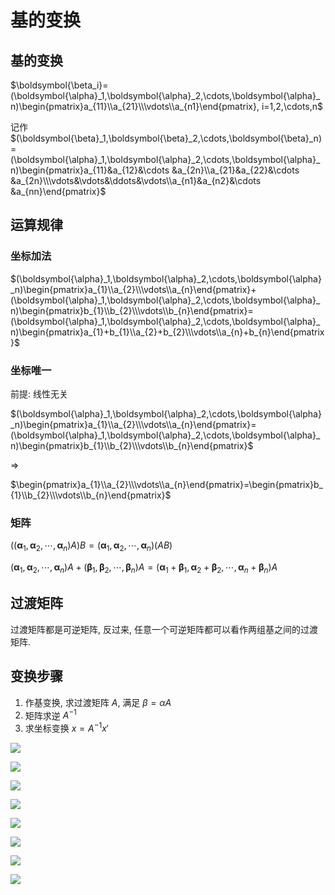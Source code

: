 # 基的变换

## 基的变换

$\boldsymbol{\beta_i}=(\boldsymbol{\alpha}_1,\boldsymbol{\alpha}_2,\cdots,\boldsymbol{\alpha}_n)\begin{pmatrix}a_{11}\\a_{21}\\\vdots\\a_{n1}\end{pmatrix}, i=1,2,\cdots,n$

记作 $(\boldsymbol{\beta}_1,\boldsymbol{\beta}_2,\cdots,\boldsymbol{\beta}_n)=(\boldsymbol{\alpha}_1,\boldsymbol{\alpha}_2,\cdots,\boldsymbol{\alpha}_n)\begin{pmatrix}a_{11}&a_{12}&\cdots &a_{2n}\\a_{21}&a_{22}&\cdots &a_{2n}\\\vdots&\vdots&\ddots&\vdots\\a_{n1}&a_{n2}&\cdots &a_{nn}\end{pmatrix}$

## 运算规律

### 坐标加法

$(\boldsymbol{\alpha}_1,\boldsymbol{\alpha}_2,\cdots,\boldsymbol{\alpha}_n)\begin{pmatrix}a_{1}\\a_{2}\\\vdots\\a_{n}\end{pmatrix}+(\boldsymbol{\alpha}_1,\boldsymbol{\alpha}_2,\cdots,\boldsymbol{\alpha}_n)\begin{pmatrix}b_{1}\\b_{2}\\\vdots\\b_{n}\end{pmatrix}=(\boldsymbol{\alpha}_1,\boldsymbol{\alpha}_2,\cdots,\boldsymbol{\alpha}_n)\begin{pmatrix}a_{1}+b_{1}\\a_{2}+b_{2}\\\vdots\\a_{n}+b_{n}\end{pmatrix}$

### 坐标唯一

前提: 线性无关

$(\boldsymbol{\alpha}_1,\boldsymbol{\alpha}_2,\cdots,\boldsymbol{\alpha}_n)\begin{pmatrix}a_{1}\\a_{2}\\\vdots\\a_{n}\end{pmatrix}=(\boldsymbol{\alpha}_1,\boldsymbol{\alpha}_2,\cdots,\boldsymbol{\alpha}_n)\begin{pmatrix}b_{1}\\b_{2}\\\vdots\\b_{n}\end{pmatrix}$

$\Rightarrow$

$\begin{pmatrix}a_{1}\\a_{2}\\\vdots\\a_{n}\end{pmatrix}=\begin{pmatrix}b_{1}\\b_{2}\\\vdots\\b_{n}\end{pmatrix}$

### 矩阵

$((\boldsymbol{\alpha}_1,\boldsymbol{\alpha}_2,\cdots,\boldsymbol{\alpha}_n)A)B=(\boldsymbol{\alpha}_1,\boldsymbol{\alpha}_2,\cdots,\boldsymbol{\alpha}_n)(AB)$

$(\boldsymbol{\alpha}_1,\boldsymbol{\alpha}_2,\cdots,\boldsymbol{\alpha}_n)A+(\boldsymbol{\beta}_1,\boldsymbol{\beta}_2,\cdots,\boldsymbol{\beta}_n)A=(\boldsymbol{\alpha}_1+\boldsymbol{\beta}_1,\boldsymbol{\alpha}_2+\boldsymbol{\beta}_2,\cdots,\boldsymbol{\alpha}_n+\boldsymbol{\beta}_n)A$


## 过渡矩阵

过渡矩阵都是可逆矩阵, 反过来, 任意一个可逆矩阵都可以看作两组基之间的过渡矩阵.


## 变换步骤

1. 作基变换, 求过渡矩阵 $A$, 满足 $\beta=\alpha A$
2. 矩阵求逆 $A^{-1}$
3. 求坐标变换 $x=A^{-1}x'$

![](images/2021-05-10-08-06-40.png)

![](images/2021-05-10-08-06-51.png)

![](images/2021-05-10-08-07-01.png)

![](images/2021-05-10-08-07-14.png)

![](images/2021-05-10-08-07-26.png)

![](images/2021-05-10-08-07-38.png)

![](images/2021-05-10-08-07-51.png)

![](images/2021-05-10-08-08-02.png)


